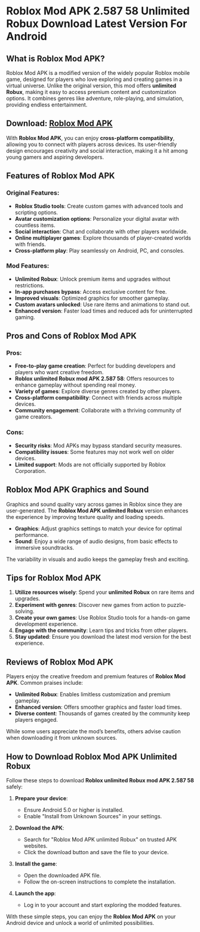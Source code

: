 # Roblox Mod APK 2.587 58 Unlimited Robux Download Latest Version For Android

## What is Roblox Mod APK?

Roblox Mod APK is a modified version of the widely popular Roblox mobile game, designed for players who love exploring and creating games in a virtual universe. Unlike the original version, this mod offers **unlimited Robux**, making it easy to access premium content and customization options. It combines genres like adventure, role-playing, and simulation, providing endless entertainment.

## Download: [Roblox Mod APK](https://modhello.com/roblox/)

With **Roblox Mod APK**, you can enjoy **cross-platform compatibility**, allowing you to connect with players across devices. Its user-friendly design encourages creativity and social interaction, making it a hit among young gamers and aspiring developers.

## Features of Roblox Mod APK

### Original Features:
- **Roblox Studio tools**: Create custom games with advanced tools and scripting options.
- **Avatar customization options**: Personalize your digital avatar with countless items.
- **Social interaction**: Chat and collaborate with other players worldwide.
- **Online multiplayer games**: Explore thousands of player-created worlds with friends.
- **Cross-platform play**: Play seamlessly on Android, PC, and consoles.

### Mod Features:
- **Unlimited Robux**: Unlock premium items and upgrades without restrictions.
- **In-app purchases bypass**: Access exclusive content for free.
- **Improved visuals**: Optimized graphics for smoother gameplay.
- **Custom avatars unlocked**: Use rare items and animations to stand out.
- **Enhanced version**: Faster load times and reduced ads for uninterrupted gaming.

## Pros and Cons of Roblox Mod APK

### Pros:
- **Free-to-play game creation**: Perfect for budding developers and players who want creative freedom.
- **Roblox unlimited Robux mod APK 2.587 58**: Offers resources to enhance gameplay without spending real money.
- **Variety of games**: Explore diverse genres created by other players.
- **Cross-platform compatibility**: Connect with friends across multiple devices.
- **Community engagement**: Collaborate with a thriving community of game creators.

### Cons:
- **Security risks**: Mod APKs may bypass standard security measures.
- **Compatibility issues**: Some features may not work well on older devices.
- **Limited support**: Mods are not officially supported by Roblox Corporation.

## Roblox Mod APK Graphics and Sound

Graphics and sound quality vary across games in Roblox since they are user-generated. The **Roblox Mod APK unlimited Robux** version enhances the experience by improving texture quality and loading speeds.

- **Graphics**: Adjust graphics settings to match your device for optimal performance.
- **Sound**: Enjoy a wide range of audio designs, from basic effects to immersive soundtracks.

The variability in visuals and audio keeps the gameplay fresh and exciting.

## Tips for Roblox Mod APK

1. **Utilize resources wisely**: Spend your **unlimited Robux** on rare items and upgrades.
2. **Experiment with genres**: Discover new games from action to puzzle-solving.
3. **Create your own games**: Use Roblox Studio tools for a hands-on game development experience.
4. **Engage with the community**: Learn tips and tricks from other players.
5. **Stay updated**: Ensure you download the latest mod version for the best experience.

## Reviews of Roblox Mod APK

Players enjoy the creative freedom and premium features of **Roblox Mod APK**. Common praises include:

- **Unlimited Robux**: Enables limitless customization and premium gameplay.
- **Enhanced version**: Offers smoother graphics and faster load times.
- **Diverse content**: Thousands of games created by the community keep players engaged.

While some users appreciate the mod’s benefits, others advise caution when downloading it from unknown sources.

## How to Download Roblox Mod APK Unlimited Robux

Follow these steps to download **Roblox unlimited Robux mod APK 2.587 58** safely:

1. **Prepare your device**:
   - Ensure Android 5.0 or higher is installed.
   - Enable "Install from Unknown Sources" in your settings.

2. **Download the APK**:
   - Search for "Roblox Mod APK unlimited Robux" on trusted APK websites.
   - Click the download button and save the file to your device.

3. **Install the game**:
   - Open the downloaded APK file.
   - Follow the on-screen instructions to complete the installation.

4. **Launch the app**:
   - Log in to your account and start exploring the modded features.

With these simple steps, you can enjoy the **Roblox Mod APK** on your Android device and unlock a world of unlimited possibilities.

